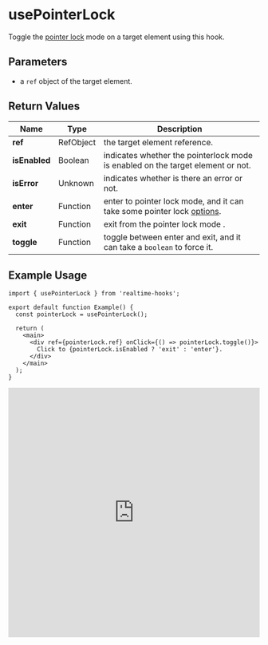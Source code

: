 # usePointerLock

Toggle the [pointer lock](https://developer.mozilla.org/en-US/docs/Web/API/Pointer_Lock_API) mode on a target element using this hook.

## Parameters

- a `ref` object of the target element.

## Return Values

| Name          | Type      | Description                                                                                                                                                   |
| ------------- | --------- | ------------------------------------------------------------------------------------------------------------------------------------------------------------- |
| **ref**       | RefObject | the target element reference.                                                                                                                                 |
| **isEnabled** | Boolean   | indicates whether the pointerlock mode is enabled on the target element or not.                                                                               |
| **isError**   | Unknown   | indicates whether is there an error or not.                                                                                                                   |
| **enter**     | Function  | enter to pointer lock mode, and it can take some pointer lock [options](https://developer.mozilla.org/en-US/docs/Web/API/Element/requestPointerLock#options). |
| **exit**      | Function  | exit from the pointer lock mode .                                                                                                                             |
| **toggle**    | Function  | toggle between enter and exit, and it can take a `boolean` to force it.                                                                                       |

## Example Usage

```tsx
import { usePointerLock } from 'realtime-hooks';

export default function Example() {
  const pointerLock = usePointerLock();

  return (
    <main>
      <div ref={pointerLock.ref} onClick={() => pointerLock.toggle()}>
        Click to {pointerLock.isEnabled ? 'exit' : 'enter'}.
      </div>
    </main>
  );
}
```

<iframe src="https://codesandbox.io/embed/usepointerlock-8djzpp?fontsize=14&hidenavigation=1&module=%2Fsrc%2FComponent.tsx&theme=dark" style="width:100%; height:500px; border:0; overflow:hidden;" title="usePointerLock" allow="accelerometer; ambient-light-sensor; camera; encrypted-media; geolocation; gyroscope; hid; microphone; midi; payment; usb; vr; xr-spatial-tracking" sandbox="allow-forms allow-modals allow-popups allow-presentation allow-same-origin allow-scripts"></iframe>
